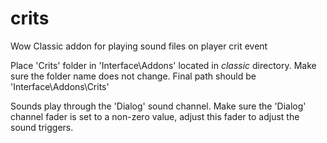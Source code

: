 # crits
Wow Classic addon for playing sound files on player crit event

Place 'Crits' folder in 'Interface\Addons' located in _classic_ directory. Make sure the folder name does not change. Final path should be 'Interface\Addons\Crits'

Sounds play through the 'Dialog' sound channel. Make sure the 'Dialog' channel fader is set to a non-zero value, adjust this fader to adjust the sound triggers.
